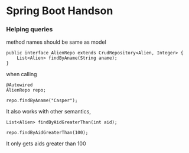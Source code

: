 # Spring Boot Handson

### Helping queries

method names should be same as model

    public interface AlienRepo extends CrudRepository<Alien, Integer> {
        List<Alien> findByAname(String aname);
    }

when calling

    @Autowired
    AlienRepo repo;

    repo.findByAname("Casper");

It also works with other semantics,

    List<Alien> findByAidGreaterThan(int aid);

    repo.findByAidGreaterThan(100);

It only gets aids greater than 100
